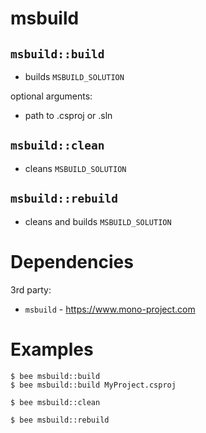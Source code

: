 msbuild
=======

`msbuild::build`
---------------
- builds `MSBUILD_SOLUTION`

optional arguments:
- path to .csproj or .sln

`msbuild::clean`
---------------
- cleans `MSBUILD_SOLUTION`

`msbuild::rebuild`
-----------------
- cleans and builds `MSBUILD_SOLUTION`


Dependencies
============
3rd party:
- `msbuild` - https://www.mono-project.com


Examples
========
```
$ bee msbuild::build
$ bee msbuild::build MyProject.csproj

$ bee msbuild::clean

$ bee msbuild::rebuild
```
